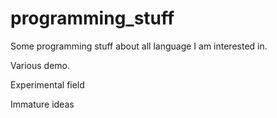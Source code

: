 # programming_stuff

Some programming stuff about all language I am interested in.

Various demo.

Experimental field

Immature ideas
